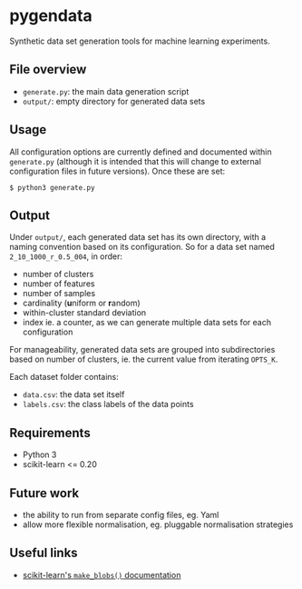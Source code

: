 # pygendata

Synthetic data set generation tools for machine learning experiments.

## File overview

- ``generate.py``: the main data generation script
- ``output/``: empty directory for generated data sets

## Usage

All configuration options are currently defined and documented within ``generate.py`` (although it is intended that this will change to external configuration files in future versions). Once these are set:

``$ python3 generate.py``


## Output

Under ``output/``, each generated data set has its own directory, with a naming convention based on its configuration. So for a data set named ``2_10_1000_r_0.5_004``, in order:

- number of clusters
- number of features
- number of samples
- cardinality (**u**niform or **r**andom)
- within-cluster standard deviation
- index ie. a counter, as we can generate multiple data sets for each configuration

For manageability, generated data sets are grouped into subdirectories based on number of clusters, ie. the current value from iterating ``OPTS_K``.

Each dataset folder contains:

- ``data.csv``: the data set itself
- ``labels.csv``: the class labels of the data points


## Requirements

- Python 3
- scikit-learn <= 0.20


## Future work

- the ability to run from separate config files, eg. Yaml
- allow more flexible normalisation, eg. pluggable normalisation strategies


## Useful links

- [scikit-learn's ``make_blobs()`` documentation](https://scikit-learn.org/stable/modules/generated/sklearn.datasets.make_blobs.html)


